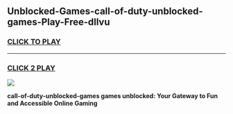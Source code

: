 
## Unblocked-Games-call-of-duty-unblocked-games-Play-Free-dllvu
<h3>
<a href="https://premium76.site?title=call-of-duty-unblocked-games&ref=21A">CLICK TO PLAY</a></h3>
<hr>

<h3>
<a href="https://premium76.site?title=call-of-duty-unblocked-games&ref=21A">CLICK 2 PLAY</a>
  
</h3>

<a href="https://premium76.site?title=call-of-duty-unblocked-games&ref=21A"><img src="https://clearcache.store/games.png"></a>


**call-of-duty-unblocked-games games unblocked: Your Gateway to Fun and Accessible Online Gaming**
